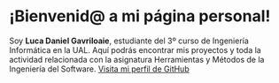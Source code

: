 # ¡Bienvenid@ a mi página personal!

Soy **Luca Daniel Gavriloaie**, estudiante del 3º curso de Ingeniería Informática en la UAL. Aquí podrás encontrar mis proyectos y toda la actividad relacionada con la asignatura Herramientas y Métodos de la Ingeniería del Software.
[Visita mi perfil de GitHub](https://github.com/lg330)

